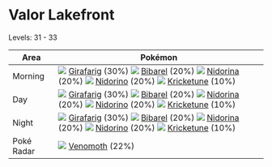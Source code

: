 # Valor Lakefront
Levels: 31 - 33

Area       | Pokémon
---        | ---
Morning    | ![][203]  [Girafarig] (30%) ![][400]  [Bibarel] (20%) ![][030]  [Nidorina] (20%)  ![][033]  [Nidorino] (20%) ![][402]  [Kricketune] (10%)
Day        | ![][203]  [Girafarig] (30%) ![][400]  [Bibarel] (20%) ![][030]  [Nidorina] (20%)  ![][033]  [Nidorino] (20%) ![][402]  [Kricketune] (10%)
Night      | ![][203]  [Girafarig] (30%) ![][400]  [Bibarel] (20%) ![][030]  [Nidorina] (20%)  ![][033]  [Nidorino] (20%) ![][402]  [Kricketune] (10%)
Poké Radar | ![][049]  [Venomoth] (22%)


[Nidorina]: /pokemon_changes/030/
[Nidorino]: /pokemon_changes/033/
[Venomoth]: /pokemon_changes/049/
[Girafarig]: /pokemon_changes/203/
[Bibarel]: /pokemon_changes/400/
[Kricketune]: /pokemon_changes/402/
[030]: /img/pokemon/030.png
[033]: /img/pokemon/033.png
[049]: /img/pokemon/049.png
[203]: /img/pokemon/203.png
[400]: /img/pokemon/400.png
[402]: /img/pokemon/402.png
